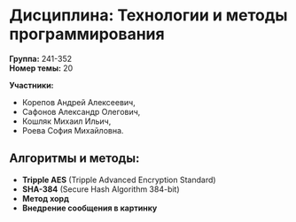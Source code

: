 # Дисциплина: Технологии и методы программирования  
**Группа:** 241-352  
**Номер темы:** 20

**Участники:**
- Корепов Андрей Алексеевич,
- Сафонов Александр Олегович,
- Кошляк Михаил Ильич,
- Роева София Михайловна.

## Алгоритмы и методы:  
- **Tripple AES** (Tripple Advanced Encryption Standard)  
- **SHA-384** (Secure Hash Algorithm 384-bit)  
- **Метод хорд** 
- **Внедрение сообщения в картинку**
